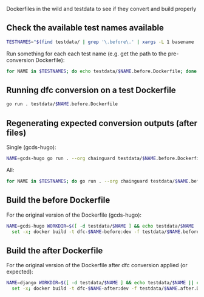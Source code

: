 Dockerfiles in the wild and testdata to see if they convert and build properly
## Check the available test names available

```sh
TESTNAMES="$(find testdata/ | grep '\.before\.' | xargs -L 1 basename | sed 's/\.before\..*//' | sort)"
```

Run something for each each test name (e.g. get the path to the pre-conversion Dockerfile):
```sh
for NAME in $TESTNAMES; do echo testdata/$NAME.before.Dockerfile; done
```

## Running dfc conversion on a test Dockerfile

```sh
go run . testdata/$NAME.before.Dockerfile
```

## Regenerating expected conversion outputs (after files)

Single (gcds-hugo):

```sh
NAME=gcds-hugo go run . --org chainguard testdata/$NAME.before.Dockerfile > testdata/$NAME.after.Dockerfile
```

All:

```sh
for NAME in $TESTNAMES; do go run . --org chainguard testdata/$NAME.before.Dockerfile > testdata/$NAME.after.Dockerfile; done
```

## Build the before Dockerfile

For the original version of the Dockerfile (gcds-hugo):
```sh
NAME=gcds-hugo WORKDIR=$([ -d testdata/$NAME ] && echo testdata/$NAME || echo .) && ( \
  set -x; docker build -t dfc-$NAME-before:dev -f testdata/$NAME.before.Dockerfile $WORKDIR)
```

## Build the after Dockerfile

For the original version of the Dockerfile after dfc conversion applied (or expected):

```sh
NAME=django WORKDIR=$([ -d testdata/$NAME ] && echo testdata/$NAME || echo .) && ( \
  set -x; docker build -t dfc-$NAME-after:dev -f testdata/$NAME.after.Dockerfile $WORKDIR)
```
